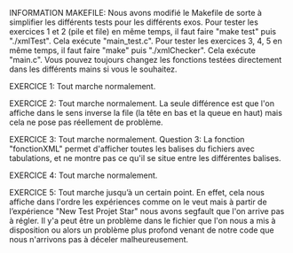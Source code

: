 
INFORMATION MAKEFILE: Nous avons modifié le Makefile de sorte à simplifier les différents tests pour les différents exos.
Pour tester les exercices 1 et 2 (pile et file) en même temps, il faut faire "make test" puis "./xmlTest". Cela exécute "main_test.c".
Pour tester les exercices 3, 4, 5 en même temps, il faut faire "make" puis "./xmlChecker". Cela exécute "main.c".
Vous pouvez toujours changez les fonctions testées directement dans les différents mains si vous le souhaitez.


EXERCICE 1:
Tout marche normalement.

EXERCICE 2:
Tout marche normalement.
La seule différence est que l'on affiche dans le sens inverse la file (la tête en bas et la queue en haut) mais cela ne pose pas réellement de problème.

EXERCICE 3:
Tout marche normalement.
Question 3: La fonction "fonctionXML" permet d'afficher toutes les balises du fichiers avec tabulations, et ne montre pas ce qu'il se situe entre les différentes balises.

EXERCICE 4:
Tout marche normalement.

EXERCICE 5:
Tout marche jusqu’à un certain point. En effet, cela nous affiche dans l'ordre les expériences comme on le veut mais à partir de l’expérience "New Test Projet Star" nous avons segfault que l'on arrive pas à régler. Il y'a peut être un problème dans le fichier que l'on nous a mis à disposition ou alors un problème plus profond venant de notre code que nous n'arrivons pas à déceler malheureusement.
